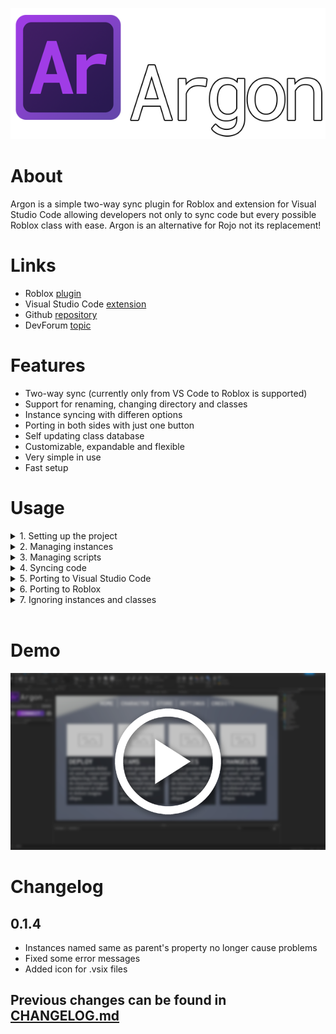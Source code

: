 ![Argon logo and name](VSC%20Extension/images/LogoName.png 'Argon')

# About
Argon is a simple two-way sync plugin for Roblox and extension for Visual Studio Code allowing developers not only to sync code but every possible Roblox class with ease. Argon is an alternative for Rojo not its replacement!

# Links
* Roblox [plugin](https://create.roblox.com/marketplace/asset/11263738833/)
* Visual Studio Code [extension](https://marketplace.visualstudio.com/items?itemName=Dervex.argon)
* Github [repository](https://github.com/DervexHero/Argon)
* DevForum [topic](https://devforum.roblox.com/t/2021776)

# Features
* Two-way sync (currently only from VS Code to Roblox is supported)
* Support for renaming, changing directory and classes
* Instance syncing with differen options
* Porting in both sides with just one button
* Self updating class database
* Customizable, expandable and flexible
* Very simple in use
* Fast setup

# Usage
<details>
<summary>1. Setting up the project</summary>

https://user-images.githubusercontent.com/78505208/198825348-5c5c2d42-efa9-4083-9950-69388c7ccc71.mp4
</details>


<details>
<summary>2. Managing instances</summary>

https://user-images.githubusercontent.com/78505208/198825549-e2fae0da-5f3f-49a2-a72b-37506fc2c7d0.mp4
</details>


<details>
<summary>3. Managing scripts</summary>

https://user-images.githubusercontent.com/78505208/198825573-2cd90384-49c4-482c-96f6-729e397112f7.mp4
</details>


<details>
<summary>4. Syncing code</summary>

https://user-images.githubusercontent.com/78505208/198825590-6bf1425f-ce0c-47a4-b1ef-22fa8deebc81.mp4
</details>


<details>
<summary>5. Porting to Visual Studio Code</summary>

https://user-images.githubusercontent.com/78505208/198825619-5437701d-ef82-4894-a58e-663a4793dbad.mp4
</details>


<details>
<summary>6. Porting to Roblox</summary>

https://user-images.githubusercontent.com/78505208/198825627-06661154-c964-476e-af3d-674d256c097b.mp4
</details>


<details>
<summary>7. Ignoring instances and classes</summary>

https://user-images.githubusercontent.com/78505208/198825649-f064e6db-91a3-47d1-89d3-7674de206818.mp4
</details>
 

# Demo
[![Demo](VSC%20Extension/images/Demo.png)](https://youtu.be/2_jgGdP_63M 'Demo')

# Changelog
## 0.1.4
* Instances named same as parent's property no longer cause problems
* Fixed some error messages
* Added icon for .vsix files

## Previous changes can be found in [CHANGELOG.md](https://github.com/DervexHero/Argon/blob/main/CHANGELOG.md)